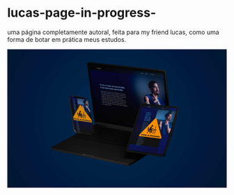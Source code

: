 # lucas-page-in-progress-
uma página completamente autoral, feita para my friend lucas, como uma forma de botar em prática meus estudos.

<p align="ceter">
   <img src="images/mockup-interfaces.jpg">
</p>
